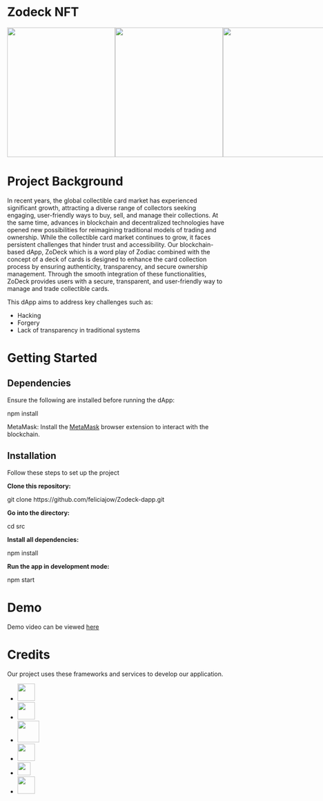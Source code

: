 # Zodeck NFT
<div style="display: flex; justify-content: space-around;">
  <img src="https://green-manual-badger-37.mypinata.cloud/ipfs/bafybeieekyeswj6zymcmwzcn7kyiysffsj3dxwfmnd74iul3fty5wa5lfi" width="250" height="300">
  <img src="https://green-manual-badger-37.mypinata.cloud/ipfs/bafybeifcl3rimhqleeqslsl6xiqe27vnauzetim2jyhsmojuu56qtujj6y" width="250" height="300">
  <img src="https://green-manual-badger-37.mypinata.cloud/ipfs/bafybeiex2j22icov5osf54fptui733zgmwlx6i3ui6uawyuubt5tpyvbye" width="250" height="300">
</div>

# Project Background
In recent years, the global collectible card market has experienced significant growth, attracting a diverse range of collectors seeking engaging, user-friendly ways to buy, sell, and manage their collections. At the same time, advances in blockchain and decentralized technologies have opened new possibilities for reimagining traditional models of trading and ownership.
While the collectible card market continues to grow, it faces persistent challenges that hinder trust and accessibility. Our blockchain-based dApp, ZoDeck which is a word play of Zodiac combined with the concept of a deck of cards is designed to enhance the card collection process by ensuring authenticity, transparency, and secure ownership management. Through the smooth integration of these functionalities, ZoDeck provides users with a secure, transparent, and user-friendly way to manage and trade collectible cards. 
<p>This dApp aims to address key challenges such as:</p>
  <ul>
    <li>Hacking</li>
    <li>Forgery</li>
    <li>Lack of transparency in traditional systems</li>
  </ul>

# Getting Started

<h2>Dependencies</h2>
Ensure the following are installed before running the dApp: 
<p>npm install</p>
<p>MetaMask: Install the <a href="https://metamask.io/">MetaMask</a> browser extension to interact with the blockchain.</p>

<h2>Installation</h2>
<p>Follow these steps to set up the project</p>
<b>Clone this repository:</b>
<p>git clone https://github.com/feliciajow/Zodeck-dapp.git</p>

<b>Go into the directory:</b>
<p>cd src</p>

<b>Install all dependencies:</b>
<p>npm install</p>

<b>Run the app in development mode:</b>
<p>npm start</p>


# Demo
Demo video can be viewed <a href="https://www.youtube.com/watch?v=c_6BCVGJVcA">here</a>

# Credits
Our project uses these frameworks and services to develop our application.
 <ul>
    <li><img src="https://www.fullstackpython.com/img/logos/react.png" height="40"></li>
    <li><img src="https://codesandbox.io/api/v1/sandboxes/ih4moo/screenshot.png" height="40"></li>
    <li><img src="https://1000logos.net/wp-content/uploads/2020/08/Python-Logo.png" height="50"></li>
    <li><img src="https://developers.moralis.com/wp-content/uploads/2021/06/Blog-Solidity-Logo.png" height="40"></li>
    <li><img src="https://hardhat.org/_next/image?url=%2F_next%2Fstatic%2Fmedia%2Fhardhat-logo.5c5f687b.svg&w=384&q=75" height="30"></li>
    <li><img src="https://mintlify.s3-us-west-1.amazonaws.com/pinata/logo/light.svg" height="40"></li>
  </ul>

